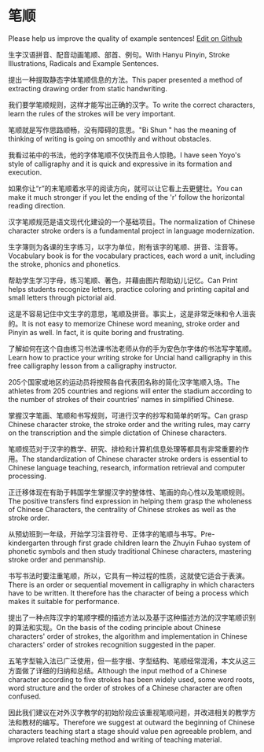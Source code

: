 # 笔顺

Please help us improve the quality of example sentences! [Edit on Github](https://github.com/jiyushe/jiyu-example-sentence-source/blob/main/chinese/bishun.md)

<p><span class="chinese">生字汉语拼音、配音动画笔顺、部首、例句。</span><span class="english">With Hanyu Pinyin, Stroke Illustrations, Radicals and Example Sentences.</span></p>

<p><span class="chinese">提出一种提取静态字体笔顺信息的方法。</span><span class="english">This paper presented a method of extracting drawing order from static handwriting.</span></p>

<p><span class="chinese">我们要学笔顺规则，这样才能写出正确的汉字。</span><span class="english">To write the correct characters, learn the rules of the strokes will be very important.</span></p>

<p><span class="chinese">笔顺就是写作思路顺畅，没有障碍的意思。</span><span class="english">"Bi Shun " has the meaning of thinking of writing is going on smoothly and without obstacles.</span></p>

<p><span class="chinese">我看过祐中的书法，他的字体笔顺不仅快而且令人惊艳。</span><span class="english">I have seen Yoyo's style of calligraphy and it is quick and expressive in its formation and execution.</span></p>

<p><span class="chinese">如果你让“r”的末笔顺着水平的阅读方向，就可以让它看上去更健壮。</span><span class="english">You can make it much stronger if you let the ending of the 'r' follow the horizontal reading direction.</span></p>

<p><span class="chinese">汉字笔顺规范是语文现代化建设的一个基础项目。</span><span class="english">The normalization of Chinese character stroke orders is a fundamental project in language modernization.</span></p>

<p><span class="chinese">生字簿则为各课的生字练习，以字为单位，附有该字的笔顺、拼音、注音等。</span><span class="english">Vocabulary book is for the vocabulary practices, each word a unit, including the stroke, phonics and phonetics.</span></p>

<p><span class="chinese">帮助学生学习字母，练习笔顺、著色，并藉由图片帮助幼儿记忆。</span><span class="english">Can Print helps students recognize letters, practice coloring and printing capital and small letters through pictorial aid.</span></p>

<p><span class="chinese">这是不容易记住中文生字的意思，笔顺及拼音。事实上，这是非常乏味和令人沮丧的。</span><span class="english">It is not easy to memorize Chinese word meaning, stroke order and Pinyin as well. In fact, it is quite boring and frustrating.</span></p>

<p><span class="chinese">了解如何在这个自由练习书法课书法老师从你的手为安色尔字体的书法写字笔顺。</span><span class="english">Learn how to practice your writing stroke for Uncial hand calligraphy in this free calligraphy lesson from a calligraphy instructor.</span></p>

<p><span class="chinese">205个国家或地区的运动员将按照各自代表团名称的简化汉字笔顺入场。</span><span class="english">The athletes from 205 countries and regions will enter the stadium according to the number of strokes of their countries' names in simplified Chinese.</span></p>

<p><span class="chinese">掌握汉字笔画、笔顺和书写规则，可进行汉字的抄写和简单的听写。</span><span class="english">Can grasp Chinese character stroke, the stroke order and the writing rules, may carry on the transcription and the simple dictation of Chinese characters.</span></p>

<p><span class="chinese">笔顺规范对于汉字的教学、研究、排检和计算机信息处理等都具有非常重要的作用。</span><span class="english">The standardization of Chinese character stroke orders is essential to Chinese language teaching, research, information retrieval and computer processing.</span></p>

<p><span class="chinese">正迁移体现在有助于韩国学生掌握汉字的整体性、笔画的向心性以及笔顺规则。</span><span class="english">The positive transfers find expression in helping them grasp the wholeness of Chinese Characters, the centrality of Chinese strokes as well as the stroke order.</span></p>

<p><span class="chinese">从预幼班到一年级，开始学习注音符号、正体字的笔顺与书写。</span><span class="english">Pre-kindergarten through first grade children learn the Zhuyin Fuhao system of phonetic symbols and then study traditional Chinese characters, mastering stroke order and penmanship.</span></p>

<p><span class="chinese">书写书法时要注重笔顺，所以，它具有一种过程的性质，这就使它适合于表演。</span><span class="english">There is an order or sequential movement in calligraphy in which characters have to be written. It therefore has the character of being a process which makes it suitable for performance.</span></p>

<p><span class="chinese">提出了一种点阵汉字的笔顺字模的描述方法以及基于这种描述方法的汉字笔顺识别的算法和实现。</span><span class="english">On the basis of the coding principle about Chinese characters' order of strokes, the algorithm and implementation in Chinese characters' order of strokes recognition suggested in the paper.</span></p>

<p><span class="chinese">五笔字型输入法已广泛使用，但一些字根、字型结构、笔顺经常混淆，本文从这三方面做了详细的归纳和总结。</span><span class="english">Although the input method of a Chinese character according to five strokes has been widely used, some word roots, word structure and the order of strokes of a Chinese character are often confused.</span></p>

<p><span class="chinese">因此我们建议在对外汉字教学的初始阶段应该重视笔顺问题，并改进相关的教学方法和教材的编写。</span><span class="english">Therefore we suggest at outward the beginning of Chinese characters teaching start a stage should value pen agreeable problem, and improve related teaching method and writing of teaching material.</span></p>

